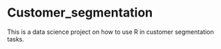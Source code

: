 # Customer_segmentation
This is a data science project on how to use R in customer segmentation tasks.
